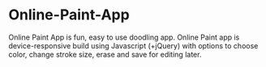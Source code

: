 # Online-Paint-App
Online Paint App is fun, easy to use doodling app. Online Paint app is device-responsive build using Javascript (+jQuery) with options to choose color, change stroke size, erase and save for editing later.
